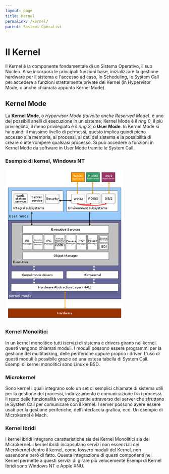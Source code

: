 ```yaml
---
layout: page
title: Kernel
permalink: /kernel/
parent: Sistemi Operativi
---
```


# Il Kernel
Il Kernel è la componente fondamentale di un Sistema Operativo, il suo Nucleo. A se incorpora le principali funzioni base, inizializzare la gestione hardware per il sistema e l'accesso ad esso, lo Scheduling, le System Call per accedere a funzioni strettamente private del Kernel (in Hypervisor Mode, o anche chiamata appunto Kernel Mode).

## Kernel Mode
La **Kernel Mode**, o _Hypervisor Mode (talvolta anche Reserved Mode)_, è uno dei possibili anelli di esecuzione in un sistema; Kernel Mode è il _ring 0_, il più privilegiato, il meno privilegiato è il _ring 3_, o **User Mode**.
In Kernel Mode si ha quindi il massimo livello di permessi, questo implica quindi pieno accesso alla memoria, ai processi, ai dati del sistema e la possibilità di creare o interrompere qualsiasi processo. Si può accedere a funzioni in Kernel Mode da software in User Mode tramite le System Call.

### **Esempio di kernel, Windows NT**

![windowsnt](assets/images/windowsnt.png)

### Kernel Monolitici
In un kernel monolitico tutti iservizi di sistema e drivers girano nel kernel, questi vengono chiamati moduli. I moduli possono essere 
programmi per la gestione del multitasking, delle 
periferiche oppure proprio i driver. L’uso di questi moduli è possibile grazie ad una estesa tabella di System Call. Esempi di kernel monolitici 
sono Linux e BSD.

### Microkernel
Sono kernel i quali integrano solo un set di semplici chiamate di sistema utili per la gestione dei processi, indirizzamento e 
comunicazione fra i processi. Il resto delle 
funzionalità vengono gestite attraverso dei server che sfruttano le System Call per comunicare con il kernel. I server possono avere essere usati per la gestione periferiche, dell’interfaccia grafica, ecc. Un esempio di Microkernel è Mach.

### Kernel Ibridi
I kernel ibridi integrano caratteristiche sia dei Kernel Monolitici sia dei Microkernel. I kernel ibridi incapsulano servizi non essenziali dei Microkernel dentro il kernel, come fossero moduli del Kernel, non essendone però di fatto. Questa integrazione di questi componenti nel Kernel permette a questi servizi di girare più velocemente Esempi di Kernel Ibridi sono Windows NT e Apple XNU.